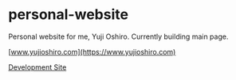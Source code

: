 # personal-website
Personal website for me, Yuji Oshiro. Currently building main page. 

[www.yujioshiro.com](https://www.yujioshiro.com)  

[Development Site](https://yujioshiro.github.io/personal-website/)

